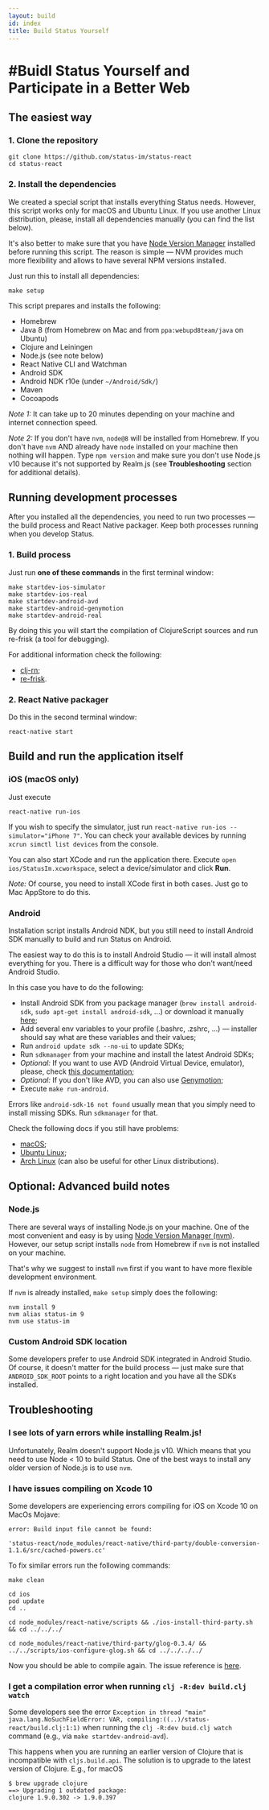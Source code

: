 ```yaml
---
layout: build
id: index
title: Build Status Yourself
---
```


# #Buidl Status Yourself and Participate in a Better Web

## The easiest way

### 1. Clone the repository

```shell
git clone https://github.com/status-im/status-react
cd status-react
```

### 2. Install the dependencies

We created a special script that installs everything Status needs. However, this script works only
for macOS and Ubuntu Linux. If you use another Linux distribution, please, install all dependencies manually (you can find the list below).

It's also better to make sure that you have [Node Version Manager](https://github.com/creationix/nvm) installed before running this script.
The reason is simple — NVM provides much more flexibility and allows to have several NPM versions installed.

Just run this to install all dependencies:

```shell
make setup
```

This script prepares and installs the following:
* Homebrew
* Java 8 (from Homebrew on Mac and from `ppa:webupd8team/java` on Ubuntu)
* Clojure and Leiningen
* Node.js (see note below)
* React Native CLI and Watchman
* Android SDK
* Android NDK r10e (under `~/Android/Sdk/`)
* Maven
* Cocoapods

*Note 1:* It can take up to 20 minutes depending on your machine and internet connection speed.

*Note 2:* If you don't have `nvm`, `node@8` will be installed from Homebrew.
If you don't have `nvm` AND already have `node` installed on your machine then nothing will happen.
Type `npm version` and make sure you don't use Node.js v10 because it's not supported by Realm.js (see **Troubleshooting** section for additional details).

## Running development processes

After you installed all the dependencies, you need to run two processes — the build process and React Native packager. Keep both processes running when you develop Status.

### 1. Build process

Just run **one of these commands** in the first terminal window:

```shell
make startdev-ios-simulator
make startdev-ios-real
make startdev-android-avd
make startdev-android-genymotion
make startdev-android-real
```

By doing this you will start the compilation of ClojureScript sources and run re-frisk (a tool for debugging).

For additional information check the following:
* [clj-rn](https://github.com/status-im/clj-rn);
* [re-frisk](https://github.com/flexsurfer/re-frisk).


### 2. React Native packager

Do this in the second terminal window:

```shell
react-native start
```

## Build and run the application itself

### iOS (macOS only)

Just execute
```shell
react-native run-ios
```

If you wish to specify the simulator, just run `react-native run-ios --simulator="iPhone 7"`.
You can check your available devices by running `xcrun simctl list devices` from the console.

You can also start XCode and run the application there. Execute `open ios/StatusIm.xcworkspace`, select a device/simulator and click **Run**.

*Note:* Of course, you need to install XCode first in both cases. Just go to Mac AppStore to do this.

### Android

Installation script installs Android NDK, but you still need to install Android SDK manually to build and run Status on Android.

The easiest way to do this is to install Android Studio — it will install almost everything for you.
There is a difficult way for those who don't want/need Android Studio.

In this case you have to do the following:
* Install Android SDK from you package manager (`brew install android-sdk`, `sudo apt-get install android-sdk`, ...) or download it manually [here](https://developer.android.com/studio/#downloads);
* Add several env variables to your profile (.bashrc, .zshrc, ...) — installer should say what are these variables and their values;
* Run `android update sdk --no-ui` to update SDKs;
* Run `sdkmanager` from your machine and install the latest Android SDKs;
* *Optional:* If you want to use AVD (Android Virtual Device, emulator), please, check [this documentation](https://developer.android.com/studio/run/emulator);
* *Optional:* If you don't like AVD, you can also use [Genymotion](https://genymotion.com);
* Execute `make run-android`.

Errors like `android-sdk-16 not found` usually mean that you simply need to install missing SDKs. Run `sdkmanager` for that.

Check the following docs if you still have problems:
* [macOS](https://gist.github.com/patrickhammond/4ddbe49a67e5eb1b9c03);
* [Ubuntu Linux](https://gist.github.com/zhy0/66d4c5eb3bcfca54be2a0018c3058931);
* [Arch Linux](https://wiki.archlinux.org/index.php/android) (can also be useful for other Linux distributions).

## Optional: Advanced build notes

### Node.js

There are several ways of installing Node.js on your machine.
One of the most convenient and easy is by using [Node Version Manager (nvm)](https://github.com/creationix/nvm). However, our setup script installs `node` from Homebrew if `nvm` is not installed on your machine.

That's why we suggest to install `nvm` first if you want to have more flexible development environment.

If `nvm` is already installed, `make setup` simply does the following:
```shell
nvm install 9
nvm alias status-im 9
nvm use status-im
```

### Custom Android SDK location

Some developers prefer to use Android SDK integrated in Android Studio. Of course, it doesn't matter
for the build process — just make sure that `ANDROID_SDK_ROOT` points to a right location and you have all the SDKs installed.

## Troubleshooting

### I see lots of yarn errors while installing Realm.js!

Unfortunately, Realm doesn't support Node.js v10. Which means that you need to use Node < 10 to build Status.
One of the best ways to install any older version of Node.js is to use `nvm`.

### I have issues compiling on Xcode 10

Some developers are experiencing errors compiling for iOS on Xcode 10 on MacOs Mojave:

```
error: Build input file cannot be found:

'status-react/node_modules/react-native/third-party/double-conversion-1.1.6/src/cached-powers.cc'
```

To fix similar errors run the following commands:

```shell
make clean

cd ios
pod update
cd ..

cd node_modules/react-native/scripts && ./ios-install-third-party.sh && cd ../../../

cd node_modules/react-native/third-party/glog-0.3.4/ && ../../scripts/ios-configure-glog.sh && cd ../../../../
```

Now you should be able to compile again. The issue reference is [here](ttps://github.com/facebook/react-native/issues/21168#issuecomment-422431294).

### I get a compilation error when running `clj -R:dev build.clj watch`

Some developers see the error `Exception in thread "main" java.lang.NoSuchFieldError: VAR, compiling:((..)/status-react/build.clj:1:1)` when running the `clj -R:dev buid.clj watch` command (e.g., via `make startdev-android-avd`).

This happens when you are running an earlier version of Clojure that is incompatible with `cljs.build.api`. The solution is to upgrade to the latest version of Clojure. E.g., for macOS

```
$ brew upgrade clojure
==> Upgrading 1 outdated package:
clojure 1.9.0.302 -> 1.9.0.397
```
